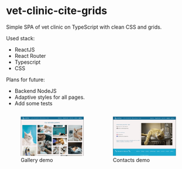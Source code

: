 # vet-clinic-cite-grids

Simple SPA of vet clinic on TypeScript with clean CSS and grids.

Used stack: 
 - ReactJS
 - React Router
 - Typescript
 - CSS

Plans for future: 
  - Backend NodeJS
  - Adaptive styles for all pages.
  - Add some tests


<div style="display:flex; justify-content:space-around;">
  <figure>
    <img src="vet-clinic\public\images\gallery.png" width = 400 style="display: inline-block;"/>
    <figcaption>Gallery demo</figcaption>
  </figure>
  <figure>
    <img src="vet-clinic\public\images\contacts.png" title="Contacts demo" width = 400 style="display: inline-block;"/>
    <figcaption>Contacts demo</figcaption>
  </figure>
</div>


